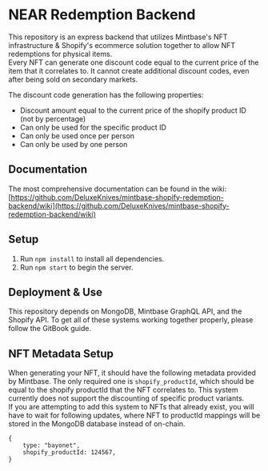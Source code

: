 # NEAR Redemption Backend
This repository is an express backend that utilizes Mintbase's NFT infrastructure & Shopify's ecommerce solution together to allow NFT redemptions for physical items.  
Every NFT can generate one discount code equal to the current price of the item that it correlates to. It cannot create additional discount codes, even after being sold on secondary markets.  

The discount code generation has the following properties:
- Discount amount equal to the current price of the shopify product ID (not by percentage)
- Can only be used for the specific product ID
- Can only be used once per person
- Can only be used by one person

## Documentation
The most comprehensive documentation can be found in the wiki:
[https://github.com/DeluxeKnives/mintbase-shopify-redemption-backend/wiki](https://github.com/DeluxeKnives/mintbase-shopify-redemption-backend/wiki)

## Setup
1. Run `npm install` to install all dependencies.
2. Run `npm start` to begin the server.

## Deployment & Use
This repository depends on MongoDB, Mintbase GraphQL API, and the Shopify API. To get all of these systems working together properly, please follow the GitBook guide.

## NFT Metadata Setup
When generating your NFT, it should have the following metadata provided by Mintbase. The only required one is `shopify_productId`, which should be equal to the shopify productId that the NFT correlates to. This system currently does not support the discounting of specific product variants.  
If you are attempting to add this system to NFTs that already exist, you will have to wait for following updates, where NFT to productId mappings will be stored in the MongoDB database instead of on-chain.  
```
{
    type: "bayonet",
    shopify_productId: 124567,
}
```
